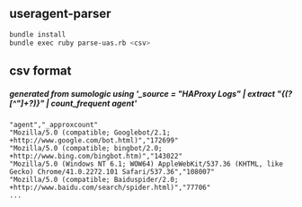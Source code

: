## useragent-parser
```bash
bundle install
bundle exec ruby parse-uas.rb <csv>
```

## csv format
##### generated from sumologic using '_source = "HAProxy Logs" | extract "\{(?<agent>[^\"]+?)\}"  | count_frequent agent'
```csv
"agent","_approxcount"
"Mozilla/5.0 (compatible; Googlebot/2.1; +http://www.google.com/bot.html)","172699"
"Mozilla/5.0 (compatible; bingbot/2.0; +http://www.bing.com/bingbot.htm)","143022"
"Mozilla/5.0 (Windows NT 6.1; WOW64) AppleWebKit/537.36 (KHTML, like Gecko) Chrome/41.0.2272.101 Safari/537.36","108007"
"Mozilla/5.0 (compatible; Baiduspider/2.0; +http://www.baidu.com/search/spider.html)","77706"
...
```

